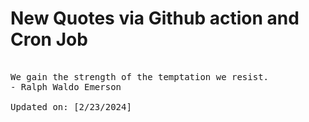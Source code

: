 # New Quotes via Github action and Cron Job

<pre>
<!-- #quote -->
We gain the strength of the temptation we resist.
- Ralph Waldo Emerson

Updated on: [2/23/2024]
<!-- #quoteEnd -->
</pre>
